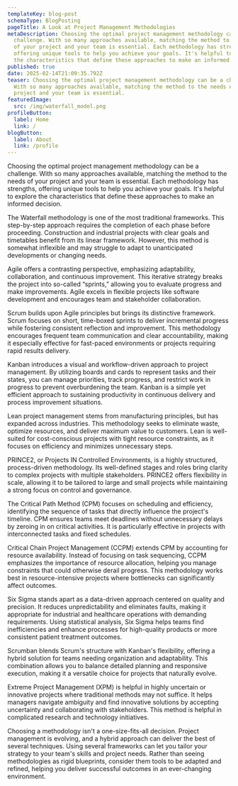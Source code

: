 ```yaml
---
templateKey: blog-post
schemaType: BlogPosting
pageTitle: A Look at Project Management Methodologies
metaDescription: Choosing the optimal project management methodology can be a
  challenge. With so many approaches available, matching the method to the needs
  of your project and your team is essential. Each methodology has strengths,
  offering unique tools to help you achieve your goals. It's helpful to explore
  the characteristics that define these approaches to make an informed decision.
published: true
date: 2025-02-14T21:09:35.792Z
teaser: Choosing the optimal project management methodology can be a challenge.
  With so many approaches available, matching the method to the needs of your
  project and your team is essential.
featuredImage:
  src: /img/waterfall_model.png
profileButton:
  label: Home
  link: /
blogButton:
  label: About
  link: /profile
---
```

Choosing the optimal project management methodology can be a challenge. With so many approaches available, matching the method to the needs of your project and your team is essential. Each methodology has strengths, offering unique tools to help you achieve your goals. It's helpful to explore the characteristics that define these approaches to make an informed decision.



The Waterfall methodology is one of the most traditional frameworks. This step-by-step approach requires the completion of each phase before proceeding. Construction and industrial projects with clear goals and timetables benefit from its linear framework. However, this method is somewhat inflexible and may struggle to adapt to unanticipated developments or changing needs.



Agile offers a contrasting perspective, emphasizing adaptability, collaboration, and continuous improvement. This iterative strategy breaks the project into so-called “sprints,” allowing you to evaluate progress and make improvements. Agile excels in flexible projects like software development and encourages team and stakeholder collaboration.



Scrum builds upon Agile principles but brings its distinctive framework. Scrum focuses on short, time-boxed sprints to deliver incremental progress while fostering consistent reflection and improvement. This methodology encourages frequent team communication and clear accountability, making it especially effective for fast-paced environments or projects requiring rapid results delivery.



Kanban introduces a visual and workflow-driven approach to project management. By utilizing boards and cards to represent tasks and their states, you can manage priorities, track progress, and restrict work in progress to prevent overburdening the team. Kanban is a simple yet efficient approach to sustaining productivity in continuous delivery and process improvement situations.



Lean project management stems from manufacturing principles, but has expanded across industries. This methodology seeks to eliminate waste, optimize resources, and deliver maximum value to customers. Lean is well-suited for cost-conscious projects with tight resource constraints, as it focuses on efficiency and minimizes unnecessary steps.



PRINCE2, or Projects IN Controlled Environments, is a highly structured, process-driven methodology. Its well-defined stages and roles bring clarity to complex projects with multiple stakeholders. PRINCE2 offers flexibility in scale, allowing it to be tailored to large and small projects while maintaining a strong focus on control and governance.



The Critical Path Method (CPM) focuses on scheduling and efficiency, identifying the sequence of tasks that directly influence the project's timeline. CPM ensures teams meet deadlines without unnecessary delays by zeroing in on critical activities. It is particularly effective in projects with interconnected tasks and fixed schedules.



Critical Chain Project Management (CCPM) extends CPM by accounting for resource availability. Instead of focusing on task sequencing, CCPM emphasizes the importance of resource allocation, helping you manage constraints that could otherwise derail progress. This methodology works best in resource-intensive projects where bottlenecks can significantly affect outcomes.



Six Sigma stands apart as a data-driven approach centered on quality and precision. It reduces unpredictability and eliminates faults, making it appropriate for industrial and healthcare operations with demanding requirements. Using statistical analysis, Six Sigma helps teams find inefficiencies and enhance processes for high-quality products or more consistent patient treatment outcomes.



Scrumban blends Scrum's structure with Kanban's flexibility, offering a hybrid solution for teams needing organization and adaptability. This combination allows you to balance detailed planning and responsive execution, making it a versatile choice for projects that naturally evolve.



Extreme Project Management (XPM) is helpful in highly uncertain or innovative projects where traditional methods may not suffice. It helps managers navigate ambiguity and find innovative solutions by accepting uncertainty and collaborating with stakeholders. This method is helpful in complicated research and technology initiatives.



Choosing a methodology isn't a one-size-fits-all decision. Project management is evolving, and a hybrid approach can deliver the best of several techniques. Using several frameworks can let you tailor your strategy to your team's skills and project needs. Rather than seeing methodologies as rigid blueprints, consider them tools to be adapted and refined, helping you deliver successful outcomes in an ever-changing environment.
